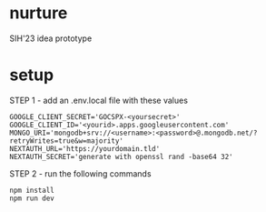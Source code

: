 # nurture
SIH'23 idea prototype

# setup
STEP 1 - add an .env.local file with these values
```
GOOGLE_CLIENT_SECRET='GOCSPX-<yoursecret>'
GOOGLE_CLIENT_ID='<yourid>.apps.googleusercontent.com'
MONGO_URI='mongodb+srv://<username>:<password>@.mongodb.net/?retryWrites=true&w=majority'
NEXTAUTH_URL='https://yourdomain.tld'
NEXTAUTH_SECRET='generate with openssl rand -base64 32'
```

STEP 2 - run the following commands
```
npm install
npm run dev
```

